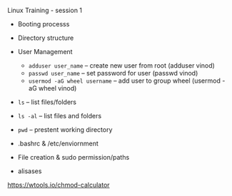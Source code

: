 Linux Training - session 1
- Booting processs
- Directory structure
- User Management
  - `adduser user_name` – create new user from root (adduser vinod)
  - `passwd user_name` – set password for user (passwd vinod)
  - `usermod -aG wheel username` – add user to group wheel (usermod -aG wheel vinod)
- `ls` – list files/folders
- `ls -al` – list files and folders
- `pwd` – prestent working directory


- .bashrc & /etc/enviornment
- File creation & sudo permission/paths
- alisases


https://wtools.io/chmod-calculator
